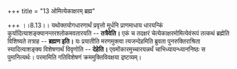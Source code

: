 +++
title = "13 ओमित्येकाक्षरम् ब्रह्म"

+++
।।8.13।। यथोक्तयोगधारणार्थं प्रवृत्तो मूर्धनि प्राणमाधाय धारयन्किं
कुर्यादित्याशङ्क्यानन्तरश्लोकमवतारयति -- **तत्रैवेति।** एकं च तदक्षरं
चेत्येकाक्षरमोमित्येवंरूपं तत्कथं ब्रह्मेति विशिष्यते तत्राह --
**ब्रह्मण इति।** यः प्रयातीति मरणमुक्त्वा त्यजन्देहमिति ब्रुवता
पुनरुक्तिराश्रिता स्यादित्याशङ्क्य विशेषणार्थं विवृणोति -- **देहेति।**
एवमोंकारमुच्चारयन्नर्थं चाभिध्यायन्ध्याननिष्ठः स पुमानित्यर्थः। परमामिति
गतिविशेषणं क्रममुक्तिविवक्षया द्रष्टव्यम्।
